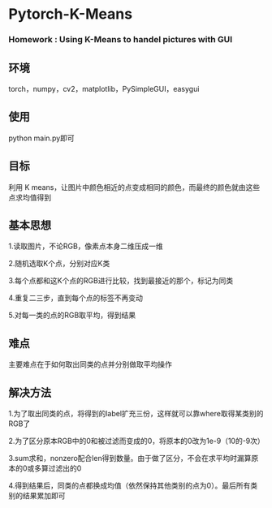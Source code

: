 # Pytorch-K-Means
### Homework : Using K-Means to handel pictures with GUI

## 环境
torch，numpy，cv2，matplotlib，PySimpleGUI，easygui

## 使用
python main.py即可

## 目标
利用 K means，让图片中颜色相近的点变成相同的颜色，而最终的颜色就由这些点求均值得到

## 基本思想
1.读取图片，不论RGB，像素点本身二维压成一维

2.随机选取K个点，分别对应K类

3.每个点都和这K个点的RGB进行比较，找到最接近的那个，标记为同类

4.重复二三步，直到每个点的标签不再变动

5.对每一类的点的RGB取平均，得到结果

## 难点
主要难点在于如何取出同类的点并分别做取平均操作

## 解决方法
1.为了取出同类的点，将得到的label扩充三份，这样就可以靠where取得某类别的RGB了

2.为了区分原本RGB中的0和被过滤而变成的0，将原本的0改为1e-9（10的-9次）

3.sum求和，nonzero配合len得到数量。由于做了区分，不会在求平均时漏算原本的0或多算过滤出的0

4.得到结果后，同类的点都换成均值（依然保持其他类别的点为0）。最后所有类别的结果累加即可

